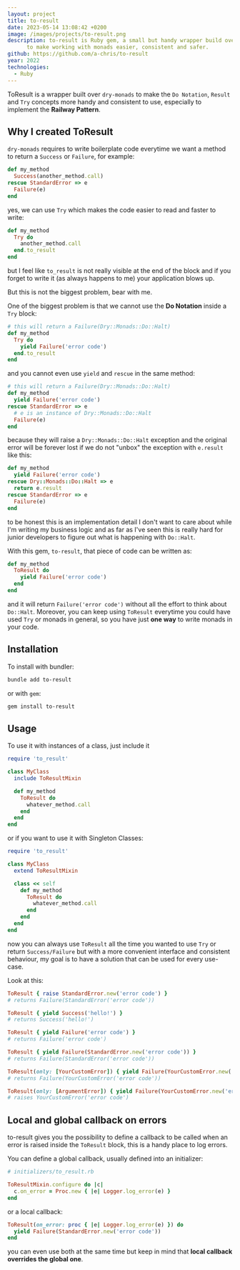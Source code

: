 ```yaml
---
layout: project
title: to-result
date: 2023-05-14 13:08:42 +0200
image: /images/projects/to-result.png
description: to-result is Ruby gem, a small but handy wrapper build over dry-monads
      to make working with monads easier, consistent and safer.
github: https://github.com/a-chris/to-result
year: 2022
technologies:
  - Ruby
---
```



ToResult is a wrapper built over `dry-monads` to make the `Do Notation`, `Result` and `Try` concepts more handy and consistent to use, especially to implement the **Railway Pattern**.

## Why I created ToResult

`dry-monads` requires to write boilerplate code everytime we want a method to return a `Success` or `Failure`, for example:

```ruby
def my_method
  Success(another_method.call)
rescue StandardError => e
  Failure(e)
end
```

yes, we can use `Try` which makes the code easier to read and faster to write:
```ruby
def my_method
  Try do
    another_method.call
  end.to_result
end
```

but I feel like `to_result` is not really visible at the end of the block and if you forget to write it (as always happens to me) your application blows up.

But this is not the biggest problem, bear with me.

One of the biggest problem is that we cannot use the **Do Notation** inside a `Try` block:
```ruby
# this will return a Failure(Dry::Monads::Do::Halt)
def my_method
  Try do
    yield Failure('error code')
  end.to_result
end
```

and you cannot even use `yield` and `rescue` in the same method:

```ruby
# this will return a Failure(Dry::Monads::Do::Halt)
def my_method
  yield Failure('error code')
rescue StandardError => e
  # e is an instance of Dry::Monads::Do::Halt
  Failure(e)
end
```

because they will raise a `Dry::Monads::Do::Halt` exception and the original error will be forever lost if we do not "unbox" the exception with `e.result` like this:

```ruby
def my_method
  yield Failure('error code')
rescue Dry::Monads::Do::Halt => e
  return e.result
rescue StandardError => e
  Failure(e)
end
```

to be honest this is an implementation detail I don't want to care about while I'm writing my business logic and as far as I've seen this is really hard for junior developers to figure out what is happening with `Do::Halt`.

With this gem, `to-result`, that piece of code can be written as:
```ruby
def my_method
  ToResult do
    yield Failure('error code')
  end
end
```

and it will return `Failure('error code')` without all the effort to think about `Do::Halt`. Moreover, you can keep using `ToResult` everytime you could have used `Try` or monads in general, so you have just **one way** to write monads in your code.

## Installation

To install with bundler:
```bash
bundle add to-result
```
or with `gem`:
```bash
gem install to-result
```

## Usage

To use it with instances of a class, just include it
```ruby
require 'to_result'

class MyClass
  include ToResultMixin

  def my_method
    ToResult do
      whatever_method.call
    end
  end
end
```

or if you want to use it with Singleton Classes:
```ruby
require 'to_result'

class MyClass
  extend ToResultMixin

  class << self
    def my_method
      ToResult do
        whatever_method.call
      end
    end
  end
end
```

now you can always use `ToResult` all the time you wanted to use `Try` or return `Success/Failure` but with a more convenient interface and consistent behaviour, my goal is to have a solution that can be used for every use-case.

Look at this:

```ruby
ToResult { raise StandardError.new('error code') }
# returns Failure(StandardError('error code'))

ToResult { yield Success('hello!') }
# returns Success('hello!')

ToResult { yield Failure('error code') }
# returns Failure('error code')

ToResult { yield Failure(StandardError.new('error code')) }
# returns Failure(StandardError('error code'))

ToResult(only: [YourCustomError]) { yield Failure(YourCustomError.new('error code')) }
# returns Failure(YourCustomError('error code'))

ToResult(only: [ArgumentError]) { yield Failure(YourCustomError.new('error code')) }
# raises YourCustomError('error code')
```

## Local and global callback on errors
to-result gives you the possibility to define a callback to be called when an error is raised inside the `ToResult` block, this is a handy place to log errors.

You can define a global callback, usually defined into an initializer:

```ruby
# initializers/to_result.rb

ToResultMixin.configure do |c|
  c.on_error = Proc.new { |e| Logger.log_error(e) }
end
```

or a local callback:

```ruby
ToResult(on_error: proc { |e| Logger.log_error(e) }) do
  yield Failure(StandardError.new('error code'))
end
```

you can even use both at the same time but keep in mind that **local callback overrides the global one**.
